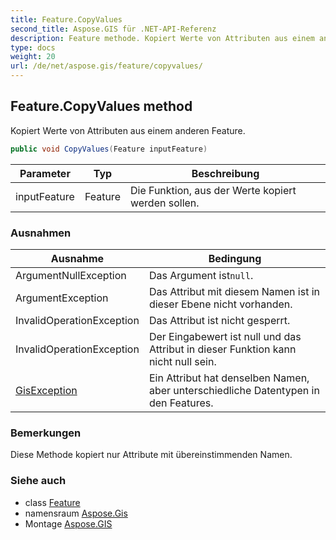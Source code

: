 ```yaml
---
title: Feature.CopyValues
second_title: Aspose.GIS für .NET-API-Referenz
description: Feature methode. Kopiert Werte von Attributen aus einem anderen Feature.
type: docs
weight: 20
url: /de/net/aspose.gis/feature/copyvalues/
---
```

## Feature.CopyValues method

Kopiert Werte von Attributen aus einem anderen Feature.

```csharp
public void CopyValues(Feature inputFeature)
```

| Parameter | Typ | Beschreibung |
| --- | --- | --- |
| inputFeature | Feature | Die Funktion, aus der Werte kopiert werden sollen. |

### Ausnahmen

| Ausnahme | Bedingung |
| --- | --- |
| ArgumentNullException | Das Argument ist`null`. |
| ArgumentException | Das Attribut mit diesem Namen ist in dieser Ebene nicht vorhanden. |
| InvalidOperationException | Das Attribut ist nicht gesperrt. |
| InvalidOperationException | Der Eingabewert ist null und das Attribut in dieser Funktion kann nicht null sein. |
| [GisException](../../gisexception/) | Ein Attribut hat denselben Namen, aber unterschiedliche Datentypen in den Features. |

### Bemerkungen

Diese Methode kopiert nur Attribute mit übereinstimmenden Namen.

### Siehe auch

* class [Feature](../)
* namensraum [Aspose.Gis](../../feature/)
* Montage [Aspose.GIS](../../../)


